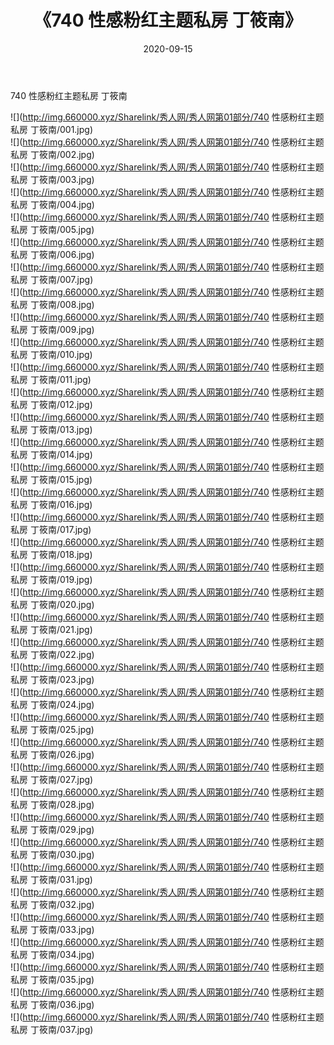 ﻿---
layout: post
title:  《740 性感粉红主题私房 丁筱南》
date:   2020-09-15
img: http://img.660000.xyz/Sharelink/秀人网/秀人网第01部分/740 性感粉红主题私房 丁筱南/000.jpg
categories: [美女, 清纯, 唯美]
---

740 性感粉红主题私房 丁筱南

  ![](http://img.660000.xyz/Sharelink/秀人网/秀人网第01部分/740 性感粉红主题私房 丁筱南/001.jpg) <br> ![](http://img.660000.xyz/Sharelink/秀人网/秀人网第01部分/740 性感粉红主题私房 丁筱南/002.jpg) <br> ![](http://img.660000.xyz/Sharelink/秀人网/秀人网第01部分/740 性感粉红主题私房 丁筱南/003.jpg) <br> ![](http://img.660000.xyz/Sharelink/秀人网/秀人网第01部分/740 性感粉红主题私房 丁筱南/004.jpg) <br> ![](http://img.660000.xyz/Sharelink/秀人网/秀人网第01部分/740 性感粉红主题私房 丁筱南/005.jpg) <br> ![](http://img.660000.xyz/Sharelink/秀人网/秀人网第01部分/740 性感粉红主题私房 丁筱南/006.jpg) <br> ![](http://img.660000.xyz/Sharelink/秀人网/秀人网第01部分/740 性感粉红主题私房 丁筱南/007.jpg) <br> ![](http://img.660000.xyz/Sharelink/秀人网/秀人网第01部分/740 性感粉红主题私房 丁筱南/008.jpg) <br> ![](http://img.660000.xyz/Sharelink/秀人网/秀人网第01部分/740 性感粉红主题私房 丁筱南/009.jpg) <br> ![](http://img.660000.xyz/Sharelink/秀人网/秀人网第01部分/740 性感粉红主题私房 丁筱南/010.jpg) <br> ![](http://img.660000.xyz/Sharelink/秀人网/秀人网第01部分/740 性感粉红主题私房 丁筱南/011.jpg) <br> ![](http://img.660000.xyz/Sharelink/秀人网/秀人网第01部分/740 性感粉红主题私房 丁筱南/012.jpg) <br> ![](http://img.660000.xyz/Sharelink/秀人网/秀人网第01部分/740 性感粉红主题私房 丁筱南/013.jpg) <br> ![](http://img.660000.xyz/Sharelink/秀人网/秀人网第01部分/740 性感粉红主题私房 丁筱南/014.jpg) <br> ![](http://img.660000.xyz/Sharelink/秀人网/秀人网第01部分/740 性感粉红主题私房 丁筱南/015.jpg) <br> ![](http://img.660000.xyz/Sharelink/秀人网/秀人网第01部分/740 性感粉红主题私房 丁筱南/016.jpg) <br> ![](http://img.660000.xyz/Sharelink/秀人网/秀人网第01部分/740 性感粉红主题私房 丁筱南/017.jpg) <br> ![](http://img.660000.xyz/Sharelink/秀人网/秀人网第01部分/740 性感粉红主题私房 丁筱南/018.jpg) <br> ![](http://img.660000.xyz/Sharelink/秀人网/秀人网第01部分/740 性感粉红主题私房 丁筱南/019.jpg) <br> ![](http://img.660000.xyz/Sharelink/秀人网/秀人网第01部分/740 性感粉红主题私房 丁筱南/020.jpg) <br> ![](http://img.660000.xyz/Sharelink/秀人网/秀人网第01部分/740 性感粉红主题私房 丁筱南/021.jpg) <br> ![](http://img.660000.xyz/Sharelink/秀人网/秀人网第01部分/740 性感粉红主题私房 丁筱南/022.jpg) <br> ![](http://img.660000.xyz/Sharelink/秀人网/秀人网第01部分/740 性感粉红主题私房 丁筱南/023.jpg) <br> ![](http://img.660000.xyz/Sharelink/秀人网/秀人网第01部分/740 性感粉红主题私房 丁筱南/024.jpg) <br> ![](http://img.660000.xyz/Sharelink/秀人网/秀人网第01部分/740 性感粉红主题私房 丁筱南/025.jpg) <br> ![](http://img.660000.xyz/Sharelink/秀人网/秀人网第01部分/740 性感粉红主题私房 丁筱南/026.jpg) <br> ![](http://img.660000.xyz/Sharelink/秀人网/秀人网第01部分/740 性感粉红主题私房 丁筱南/027.jpg) <br> ![](http://img.660000.xyz/Sharelink/秀人网/秀人网第01部分/740 性感粉红主题私房 丁筱南/028.jpg) <br> ![](http://img.660000.xyz/Sharelink/秀人网/秀人网第01部分/740 性感粉红主题私房 丁筱南/029.jpg) <br> ![](http://img.660000.xyz/Sharelink/秀人网/秀人网第01部分/740 性感粉红主题私房 丁筱南/030.jpg) <br> ![](http://img.660000.xyz/Sharelink/秀人网/秀人网第01部分/740 性感粉红主题私房 丁筱南/031.jpg) <br> ![](http://img.660000.xyz/Sharelink/秀人网/秀人网第01部分/740 性感粉红主题私房 丁筱南/032.jpg) <br> ![](http://img.660000.xyz/Sharelink/秀人网/秀人网第01部分/740 性感粉红主题私房 丁筱南/033.jpg) <br> ![](http://img.660000.xyz/Sharelink/秀人网/秀人网第01部分/740 性感粉红主题私房 丁筱南/034.jpg) <br> ![](http://img.660000.xyz/Sharelink/秀人网/秀人网第01部分/740 性感粉红主题私房 丁筱南/035.jpg) <br> ![](http://img.660000.xyz/Sharelink/秀人网/秀人网第01部分/740 性感粉红主题私房 丁筱南/036.jpg) <br> ![](http://img.660000.xyz/Sharelink/秀人网/秀人网第01部分/740 性感粉红主题私房 丁筱南/037.jpg) <br>